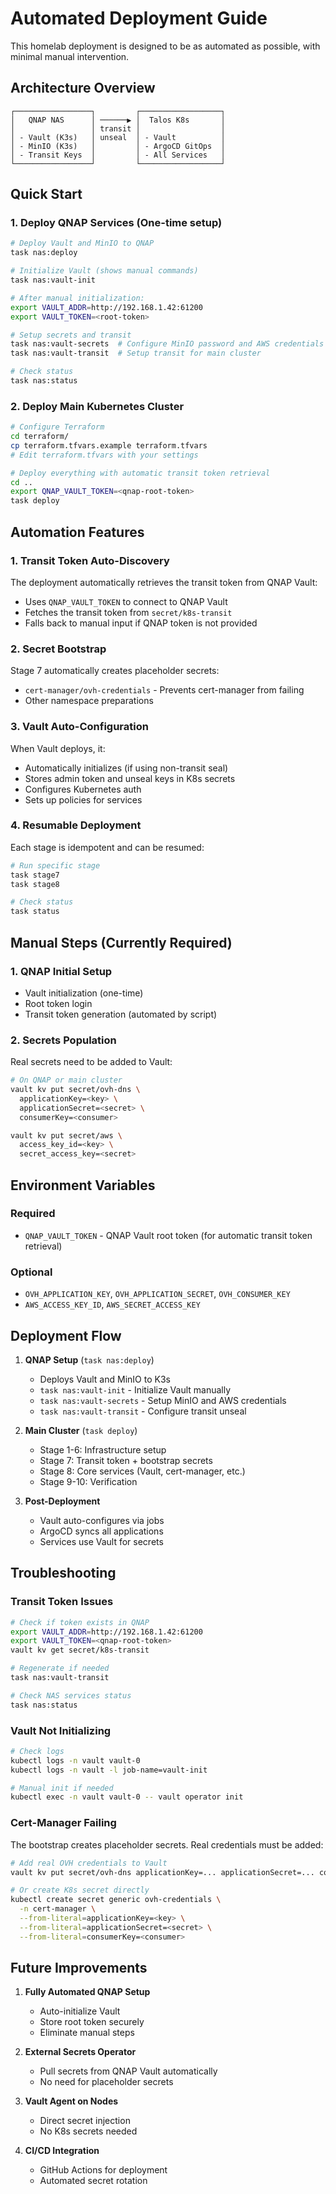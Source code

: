 # Automated Deployment Guide

This homelab deployment is designed to be as automated as possible, with minimal manual intervention.

## Architecture Overview

```
┌─────────────────┐         ┌──────────────────┐
│   QNAP NAS      │ ──────▶ │  Talos K8s       │
│                 │ transit │                  │
│ - Vault (K3s)   │ unseal  │ - Vault          │
│ - MinIO (K3s)   │         │ - ArgoCD GitOps  │
│ - Transit Keys  │         │ - All Services   │
└─────────────────┘         └──────────────────┘
```

## Quick Start

### 1. Deploy QNAP Services (One-time setup)

```bash
# Deploy Vault and MinIO to QNAP
task nas:deploy

# Initialize Vault (shows manual commands)
task nas:vault-init

# After manual initialization:
export VAULT_ADDR=http://192.168.1.42:61200
export VAULT_TOKEN=<root-token>

# Setup secrets and transit
task nas:vault-secrets  # Configure MinIO password and AWS credentials
task nas:vault-transit  # Setup transit for main cluster

# Check status
task nas:status
```

### 2. Deploy Main Kubernetes Cluster

```bash
# Configure Terraform
cd terraform/
cp terraform.tfvars.example terraform.tfvars
# Edit terraform.tfvars with your settings

# Deploy everything with automatic transit token retrieval
cd ..
export QNAP_VAULT_TOKEN=<qnap-root-token>
task deploy
```

## Automation Features

### 1. Transit Token Auto-Discovery

The deployment automatically retrieves the transit token from QNAP Vault:
- Uses `QNAP_VAULT_TOKEN` to connect to QNAP Vault
- Fetches the transit token from `secret/k8s-transit`
- Falls back to manual input if QNAP token is not provided

### 2. Secret Bootstrap

Stage 7 automatically creates placeholder secrets:
- `cert-manager/ovh-credentials` - Prevents cert-manager from failing
- Other namespace preparations

### 3. Vault Auto-Configuration

When Vault deploys, it:
- Automatically initializes (if using non-transit seal)
- Stores admin token and unseal keys in K8s secrets
- Configures Kubernetes auth
- Sets up policies for services

### 4. Resumable Deployment

Each stage is idempotent and can be resumed:
```bash
# Run specific stage
task stage7
task stage8

# Check status
task status
```

## Manual Steps (Currently Required)

### 1. QNAP Initial Setup
- Vault initialization (one-time)
- Root token login
- Transit token generation (automated by script)

### 2. Secrets Population
Real secrets need to be added to Vault:
```bash
# On QNAP or main cluster
vault kv put secret/ovh-dns \
  applicationKey=<key> \
  applicationSecret=<secret> \
  consumerKey=<consumer>

vault kv put secret/aws \
  access_key_id=<key> \
  secret_access_key=<secret>
```

## Environment Variables

### Required
- `QNAP_VAULT_TOKEN` - QNAP Vault root token (for automatic transit token retrieval)

### Optional
- `OVH_APPLICATION_KEY`, `OVH_APPLICATION_SECRET`, `OVH_CONSUMER_KEY`
- `AWS_ACCESS_KEY_ID`, `AWS_SECRET_ACCESS_KEY`

## Deployment Flow

1. **QNAP Setup** (`task nas:deploy`)
   - Deploys Vault and MinIO to K3s
   - `task nas:vault-init` - Initialize Vault manually
   - `task nas:vault-secrets` - Setup MinIO and AWS credentials
   - `task nas:vault-transit` - Configure transit unseal

2. **Main Cluster** (`task deploy`)
   - Stage 1-6: Infrastructure setup
   - Stage 7: Transit token + bootstrap secrets
   - Stage 8: Core services (Vault, cert-manager, etc.)
   - Stage 9-10: Verification

3. **Post-Deployment**
   - Vault auto-configures via jobs
   - ArgoCD syncs all applications
   - Services use Vault for secrets

## Troubleshooting

### Transit Token Issues
```bash
# Check if token exists in QNAP
export VAULT_ADDR=http://192.168.1.42:61200
export VAULT_TOKEN=<qnap-root-token>
vault kv get secret/k8s-transit

# Regenerate if needed
task nas:vault-transit

# Check NAS services status
task nas:status
```

### Vault Not Initializing
```bash
# Check logs
kubectl logs -n vault vault-0
kubectl logs -n vault -l job-name=vault-init

# Manual init if needed
kubectl exec -n vault vault-0 -- vault operator init
```

### Cert-Manager Failing
The bootstrap creates placeholder secrets. Real credentials must be added:
```bash
# Add real OVH credentials to Vault
vault kv put secret/ovh-dns applicationKey=... applicationSecret=... consumerKey=...

# Or create K8s secret directly
kubectl create secret generic ovh-credentials \
  -n cert-manager \
  --from-literal=applicationKey=<key> \
  --from-literal=applicationSecret=<secret> \
  --from-literal=consumerKey=<consumer>
```

## Future Improvements

1. **Fully Automated QNAP Setup**
   - Auto-initialize Vault
   - Store root token securely
   - Eliminate manual steps

2. **External Secrets Operator**
   - Pull secrets from QNAP Vault automatically
   - No need for placeholder secrets

3. **Vault Agent on Nodes**
   - Direct secret injection
   - No K8s secrets needed

4. **CI/CD Integration**
   - GitHub Actions for deployment
   - Automated secret rotation